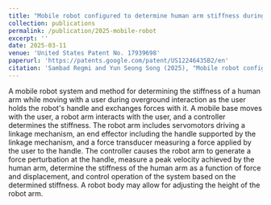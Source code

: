```yaml
---
title: "Mobile robot configured to determine human arm stiffness during overground interaction"
collection: publications
permalink: /publication/2025-mobile-robot
excerpt: ''
date: 2025-03-11
venue: 'United States Patent No. 17939698'
paperurl: 'https://patents.google.com/patent/US12246435B2/en'
citation: 'Sambad Regmi and Yun Seong Song (2025), "Mobile robot configured to determine human arm stiffness during overground interaction." U.S. Patent No. US12246435B2.'
---
```

A mobile robot system and method for determining the stiffness of a human arm while moving with a user during overground interaction as the user holds the robot's handle and exchanges forces with it. A mobile base moves with the user, a robot arm interacts with the user, and a controller determines the stiffness. The robot arm includes servomotors driving a linkage mechanism, an end effector including the handle supported by the linkage mechanism, and a force transducer measuring a force applied by the user to the handle. The controller causes the robot arm to generate a force perturbation at the handle, measure a peak velocity achieved by the human arm, determine the stiffness of the human arm as a function of force and displacement, and control operation of the system based on the determined stiffness. A robot body may allow for adjusting the height of the robot arm.
